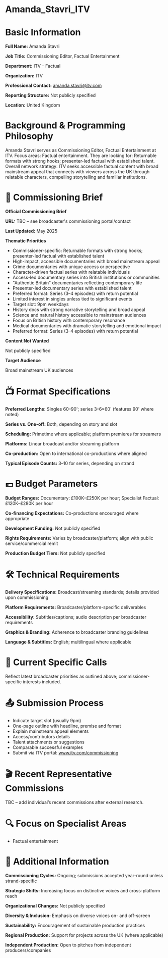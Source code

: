 # Amanda_Stavri_ITV

# Basic Information

**Full Name:** Amanda Stavri

**Job Title:** Commissioning Editor, Factual Entertainment

**Department:** ITV – Factual

**Organization:** ITV

**Professional Contact:** amanda.stavri@itv.com

**Reporting Structure:** Not publicly specified

**Location:** United Kingdom

# Background & Programming Philosophy

Amanda Stavri serves as Commissioning Editor, Factual Entertainment at ITV. Focus areas: Factual entertainment. They are looking for: Returnable formats with strong hooks; presenter-led factual with established talent. Overall network strategy: ITV seeks accessible factual content with broad mainstream appeal that connects with viewers across the UK through relatable characters, compelling storytelling and familiar institutions.

# 📄 Commissioning Brief

**Official Commissioning Brief**

**URL:** TBC – see broadcaster's commissioning portal/contact

**Last Updated:** May 2025

**Thematic Priorities**

- Commissioner-specific: Returnable formats with strong hooks; presenter-led factual with established talent
- High-impact, accessible documentaries with broad mainstream appeal
- Crime documentaries with unique access or perspective
- Character-driven factual series with relatable individuals
- Access-led documentary series into British institutions or communities
- "Authentic Britain" documentaries reflecting contemporary life
- Presenter-led documentary series with established talent
- Preferred format: Series (3–4 episodes) with return potential
- Limited interest in singles unless tied to significant events
- Target slot: 9pm weekdays
- History docs with strong narrative storytelling and broad appeal
- Science and natural history accessible to mainstream audiences
- Focus on British history with contemporary resonance
- Medical documentaries with dramatic storytelling and emotional impact
- Preferred format: Series (3–4 episodes) with return potential

**Content Not Wanted**

Not publicly specified

**Target Audience**

Broad mainstream UK audiences

# 📺 Format Specifications

**Preferred Lengths:** Singles 60–90'; series 3–6×60' (features 90' where noted)

**Series vs. One-off:** Both, depending on story and slot

**Scheduling:** Primetime where applicable; platform premieres for streamers

**Platforms:** Linear broadcast and/or streaming platform

**Co-production:** Open to international co-productions where aligned

**Typical Episode Counts:** 3–10 for series, depending on strand

# 💷 Budget Parameters

**Budget Ranges:** Documentary: £100K–£250K per hour; Specialist Factual: £120K–£280K per hour

**Co-financing Expectations:** Co-productions encouraged where appropriate

**Development Funding:** Not publicly specified

**Rights Requirements:** Varies by broadcaster/platform; align with public service/commercial remit

**Production Budget Tiers:** Not publicly specified

# 🛠️ Technical Requirements

**Delivery Specifications:** Broadcast/streaming standards; details provided upon commissioning

**Platform Requirements:** Broadcaster/platform-specific deliverables

**Accessibility:** Subtitles/captions; audio description per broadcaster requirements

**Graphics & Branding:** Adherence to broadcaster branding guidelines

**Language & Subtitles:** English; multilingual where applicable

# 📢 Current Specific Calls

Reflect latest broadcaster priorities as outlined above; commissioner-specific interests included.

# 📤 Submission Process

- Indicate target slot (usually 9pm)
- One-page outline with headline, premise and format
- Explain mainstream appeal elements
- Access/contributors details
- Talent attachments or suggestions
- Comparable successful examples
- Submit via ITV portal: www.itv.com/commissioning

# 🎬 Recent Representative Commissions

TBC – add individual’s recent commissions after external research.

# 🔍 Focus on Specialist Areas

- Factual entertainment

# 📅 Additional Information

**Commissioning Cycles:** Ongoing; submissions accepted year-round unless strand-specific

**Strategic Shifts:** Increasing focus on distinctive voices and cross-platform reach

**Organizational Changes:** Not publicly specified

**Diversity & Inclusion:** Emphasis on diverse voices on- and off-screen

**Sustainability:** Encouragement of sustainable production practices

**Regional Production:** Support for projects across the UK (where applicable)

**Independent Production:** Open to pitches from independent producers/companies
